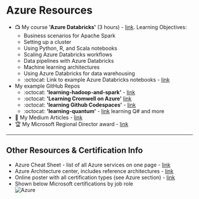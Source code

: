 # Azure Resources

- 📺 My course **'Azure Databricks'** (3 hours) - [link](https://www.linkedin.com/learning/azure-spark-databricks-essential-training).  Learning Objectives:
  - Business scenarios for Apache Spark
  - Setting up a cluster
  - Using Python, R, and Scala notebooks
  - Scaling Azure Databricks workflows
  - Data pipelines with Azure Databricks
  - Machine learning architectures
  - Using Azure Databricks for data warehousing
  - :octocat: Link to example Azure Databricks notebooks - [link](https://github.com/lynnlangit/learning-hadoop-and-spark/tree/master/5-Use-Spark/Jupyter-Notebooks/azure_databricks_notebooks)
- My example GitHub Repos  
  - :octocat: **'learning-hadoop-and-spark'** - [link](https://github.com/lynnlangit/learning-hadoop-and-spark)
  - :octocat: **'Learning Cromwell on Azure'** [link](https://github.com/lynnlangit/learning-cromwell-on-azure)
  - :octocat: **'learning Github Codespaces'** - [link](https://github.com/lynnlangit/learning-codespaces)
  - :octocat: **'learning-quantum'** - [link](https://github.com/lynnlangit/learning-quantum/tree/main/2_cloud-vendors/azure-quantum) learning Q# and more
- 📖 My Medium Articles - [link](https://medium.com/search?q=azure%20langit)
- 🏆 My Microsoft Regional Director award - [link](https://rd.microsoft.com/en-us/lynn-langit)

---

## Other Resources & Certification Info

- Azure Cheat Sheet - list of all Azure services on one page - [link](https://github.com/milanm/azure-cheat-sheet)
- Azure Architecture center, includes reference architectures - [link](https://docs.microsoft.com/en-us/azure/architecture/)
- Online poster with all certification types (see Azure section) - [link](https://query.prod.cms.rt.microsoft.com/cms/api/am/binary/RE2PjDI)
- Shown below Microsoft certifications by job role  
![Azure](https://github.com/lynnlangit/learning-cloud/blob/master/Azure/azure.png)
